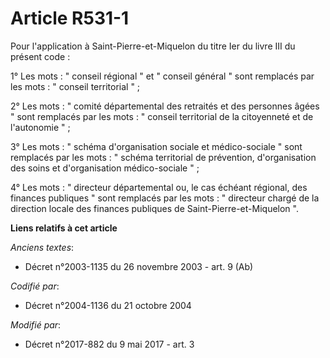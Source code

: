 # Article R531-1

Pour l'application à Saint-Pierre-et-Miquelon du titre Ier du livre III du présent code :

1° Les mots : " conseil régional " et " conseil général " sont remplacés par les mots : " conseil territorial " ;

2° Les mots : " comité départemental des retraités et des personnes âgées " sont remplacés par les mots : " conseil
territorial de la citoyenneté et de l'autonomie " ;

3° Les mots : " schéma d'organisation sociale et médico-sociale " sont remplacés par les mots : " schéma territorial de
prévention, d'organisation des soins et d'organisation médico-sociale " ;

4° Les mots : " directeur départemental ou, le cas échéant régional, des finances publiques " sont remplacés par les mots : "
directeur chargé de la direction locale des finances publiques de Saint-Pierre-et-Miquelon ".

**Liens relatifs à cet article**

_Anciens textes_:

  - Décret n°2003-1135 du 26 novembre 2003 - art. 9 (Ab)

_Codifié par_:

  - Décret n°2004-1136 du 21 octobre 2004

_Modifié par_:

  - Décret n°2017-882 du 9 mai 2017 - art. 3
